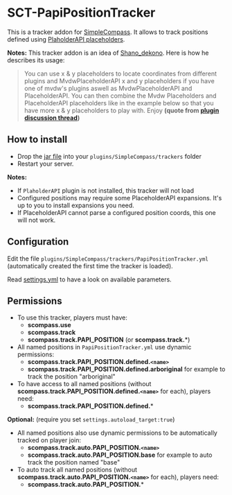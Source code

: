 # SCT-PapiPositionTracker

This is a tracker addon for [SimpleCompass](https://www.spigotmc.org/resources/simplecompass.63140/).
It allows to track positions defined using [PlaholderAPI placeholders](https://www.spigotmc.org/wiki/placeholderapi-placeholders/).

**Notes:**
This tracker addon is an idea of [Shano_dekono](https://www.spigotmc.org/members/shano_dekono.529024/).
Here is how he describes its usage:
> You can use x & y placeholders to locate coordinates from different plugins
> and MvdwPlaceholderAPI x and y placeholders if you have one of mvdw's plugins
> aswell as MvdwPlaceholderAPI and PlaceholderAPI. You can then combine the Mvdw
> Placeholders and PlaceholderAPI placeholders like in the example below so that
> you have more x & y placeholders to play with. Enjoy **(quote from [plugin discussion thread](https://www.spigotmc.org/threads/simplecompass.351093/page-6#post-3313938))**

## How to install

- Drop the [jar file](https://github.com/arboriginal/SCT-PapiPositionTracker/releases) into your `plugins/SimpleCompass/trackers` folder
- Restart your server.

**Notes:**

- If `PlaholderAPI` plugin is not installed, this tracker will not load
- Configured positions may require some PlaceholderAPI expansions. It's up to you to install expansions you need.
- If PlaceholderAPI cannot parse a configured position coords, this one will not work.

## Configuration

Edit the file `plugins/SimpleCompass/trackers/PapiPositionTracker.yml` (automatically created the first time the tracker is loaded).

Read [settings.yml](https://github.com/arboriginal/SCT-PapiPositionTracker/blob/master/src/settings.yml) to have a look on available parameters.

## Permissions

- To use this tracker, players must have:
    - **scompass.use**
    - **scompass.track**
    - **scompass.track.PAPI_POSITION** (or **scompass.track.***)
- All named positions in `PapiPositionTracker.yml` use dynamic permissions:
    - **scompass.track.PAPI_POSITION.defined.`<name>`**
    - **scompass.track.PAPI_POSITION.defined.arboriginal** for example to track the position "arboriginal"
- To have access to all named positions (without **scompass.track.PAPI_POSITION.defined.`<name>`** for each), players need:
    - **scompass.track.PAPI_POSITION.defined.***

**Optional:** (require you set `settings.autoload_target:true`)
    
- All named positions also use dynamic permissions to be automatically tracked on player join:
    - **scompass.track.auto.PAPI_POSITION.`<name>`**
    - **scompass.track.auto.PAPI_POSITION.base** for example to auto track the position named "base"
- To auto track all named positions (without **scompass.track.auto.PAPI_POSITION.`<name>`** for each), players need:
    - **scompass.track.auto.PAPI_POSITION.***
